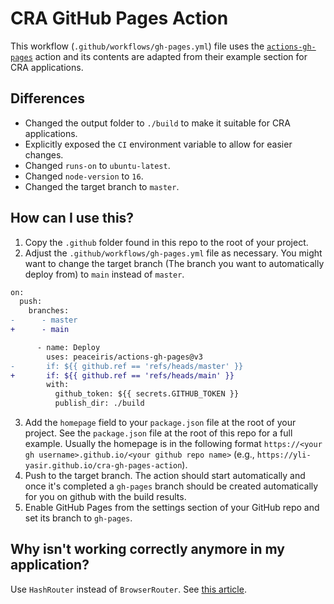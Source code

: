 # CRA GitHub Pages Action

This workflow (`.github/workflows/gh-pages.yml`) file uses the [`actions-gh-pages`](https://github.com/peaceiris/actions-gh-pages) action and its contents are adapted from their example section for CRA applications.

## Differences
* Changed the output folder to `./build` to make it suitable for CRA applications.
* Explicitly exposed the `CI` environment variable to allow for easier changes.
* Changed `runs-on` to `ubuntu-latest`.
* Changed `node-version` to `16`.
* Changed the target branch to `master`.

## How can I use this?
1. Copy the `.github` folder found in this repo to the root of your project.
2. Adjust the `.github/workflows/gh-pages.yml` file as necessary. You might want to change the target branch (The branch you want to automatically deploy from) to `main` instead of `master`.

```diff
on:
  push:
    branches:
-      - master
+      - main
```

```diff
      - name: Deploy
        uses: peaceiris/actions-gh-pages@v3
-       if: ${{ github.ref == 'refs/heads/master' }}
+       if: ${{ github.ref == 'refs/heads/main' }}
        with:
          github_token: ${{ secrets.GITHUB_TOKEN }}
          publish_dir: ./build
```
3. Add the `homepage` field to your `package.json` file at the root of your project. See the `package.json` file at the root of this repo for a full example. Usually the homepage is in the following format `https://<your gh username>.github.io/<your github repo name>` (e.g., `https://yli-yasir.github.io/cra-gh-pages-action`).
4. Push to the target branch. The action should start automatically and once it's completed a `gh-pages` branch should be created automatically for you on github with the build results.
5. Enable GitHub Pages from the settings section of your GitHub repo and set its branch to `gh-pages`. 

    
## Why isn't working correctly anymore in my application?
Use `HashRouter` instead of `BrowserRouter`. See [this article](https://www.freecodecamp.org/news/deploy-a-react-app-to-github-pages/).
